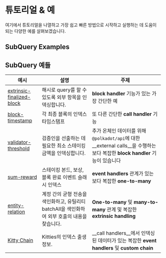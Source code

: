 # 튜토리얼 & 예

여기에서 튜토리얼을 나열하고 가장 쉽고 빠른 방법으로 시작하고 실행하는 데 도움이 되는 다양한 예를 살펴보겠습니다.

## SubQuery Examples



## SubQuery 예들

| 예시                                                                                            | 설명                                                        | 주제                                                                                            |
| --------------------------------------------------------------------------------------------- | --------------------------------------------------------- | --------------------------------------------------------------------------------------------- |
| [extrinsic-finalized-block](https://github.com/subquery/tutorials-extrinsic-finalised-blocks) | 해시로 query를 할 수 있도록 외부 항목을 인덱싱합니다.                         | __block handler__ 기능가 있는 가장 간단한 예                                                             |
| [block-timestamp](https://github.com/subquery/tutorials-block-timestamp)                      | 각 최종 블록의 인덱스 타임스탬프                                        | 또 다른 간단한 __call handler__ 기능                                                                  |
| [validator-threshold](https://github.com/subquery/tutorials-validator-threshold)              | 검증인을 선출하는 데 필요한 최소 스테이킹 금액을 인덱싱합니다.                       | 추가 온체인 데이터를 위해 `@polkadot/api`에 대한 __external calls__을 수행하는 보다 복잡한 __block handler__ 기능이 있습니다 |
| [sum-reward](https://github.com/subquery/tutorials-sum-reward)                                | 스테이킹 본드, 보상, 블록 완료 이벤트 슬래시 인덱스                            | __event handlers__ 관계가 있는 보다 복잡한 __one-to-many__                                              |
| [entity-relation](https://github.com/subquery/tutorials-entity-relations)                     | 계정 간의 균형 전송을 색인화하고, 유틸리티 batchAll을 색인화하여 외부 호출의 내용을 찾습니다. | __One-to-many__ 및 __many-to-many__ 관계 및 복잡한 __extrinsic handling__                            |
| [Kitty Chain](https://github.com/subquery/tutorials-kitty-chain)                              | Kitties의 인덱스 출생 정보.                                       | __call handlers__에서 인덱싱된 데이터가 있는 복잡한 __event handlers__ 및 __custom chain__                    |
